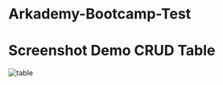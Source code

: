 # Arkademy-Bootcamp-Test

# Screenshot Demo CRUD Table

![table](https://user-images.githubusercontent.com/53370777/61995273-39aecb00-b0b0-11e9-9660-6889635ed7f9.PNG)
